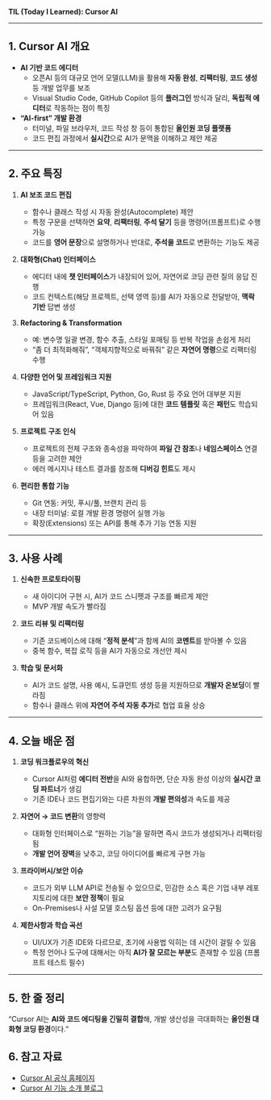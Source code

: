 **TIL (Today I Learned): Cursor AI**

---

## 1. Cursor AI 개요
- **AI 기반 코드 에디터**  
  - 오픈AI 등의 대규모 언어 모델(LLM)을 활용해 **자동 완성**, **리팩터링**, **코드 생성** 등 개발 업무를 보조  
  - Visual Studio Code, GitHub Copilot 등의 **플러그인** 방식과 달리, **독립적 에디터**로 작동하는 점이 특징
- **“AI-first” 개발 환경**  
  - 터미널, 파일 브라우저, 코드 작성 창 등이 통합된 **올인원 코딩 플랫폼**  
  - 코드 편집 과정에서 **실시간**으로 AI가 문맥을 이해하고 제안 제공

---

## 2. 주요 특징

1. **AI 보조 코드 편집**  
   - 함수나 클래스 작성 시 자동 완성(Autocomplete) 제안  
   - 특정 구문을 선택하면 **요약**, **리팩터링**, **주석 달기** 등을 명령어(프롬프트)로 수행 가능  
   - 코드를 **영어 문장**으로 설명하거나 반대로, **주석을 코드**로 변환하는 기능도 제공

2. **대화형(Chat) 인터페이스**  
   - 에디터 내에 **챗 인터페이스**가 내장되어 있어, 자연어로 코딩 관련 질의 응답 진행  
   - 코드 컨텍스트(해당 프로젝트, 선택 영역 등)를 AI가 자동으로 전달받아, **맥락 기반** 답변 생성

3. **Refactoring & Transformation**  
   - 예: 변수명 일괄 변경, 함수 추출, 스타일 포매팅 등 반복 작업을 손쉽게 처리  
   - “좀 더 최적화해줘”, “객체지향적으로 바꿔줘” 같은 **자연어 명령**으로 리팩터링 수행

4. **다양한 언어 및 프레임워크 지원**  
   - JavaScript/TypeScript, Python, Go, Rust 등 주요 언어 대부분 지원  
   - 프레임워크(React, Vue, Django 등)에 대한 **코드 템플릿** 혹은 **패턴**도 학습되어 있음

5. **프로젝트 구조 인식**  
   - 프로젝트의 전체 구조와 종속성을 파악하여 **파일 간 참조**나 **네임스페이스** 연결 등을 고려한 제안  
   - 에러 메시지나 테스트 결과를 참조해 **디버깅 힌트**도 제시

6. **편리한 통합 기능**  
   - Git 연동: 커밋, 푸시/풀, 브랜치 관리 등  
   - 내장 터미널: 로컬 개발 환경 명령어 실행 가능  
   - 확장(Extensions) 또는 API를 통해 추가 기능 연동 지원

---

## 3. 사용 사례

1. **신속한 프로토타이핑**  
   - 새 아이디어 구현 시, AI가 코드 스니펫과 구조를 빠르게 제안  
   - MVP 개발 속도가 빨라짐

2. **코드 리뷰 및 리팩터링**  
   - 기존 코드베이스에 대해 “**정적 분석**”과 함께 AI의 **코멘트**를 받아볼 수 있음  
   - 중복 함수, 복잡 로직 등을 AI가 자동으로 개선안 제시

3. **학습 및 문서화**  
   - AI가 코드 설명, 사용 예시, 도큐먼트 생성 등을 지원하므로 **개발자 온보딩**이 빨라짐  
   - 함수나 클래스 위에 **자연어 주석 자동 추가**로 협업 효율 상승

---

## 4. 오늘 배운 점

1. **코딩 워크플로우의 혁신**  
   - Cursor AI처럼 **에디터 전반**을 AI와 융합하면, 단순 자동 완성 이상의 **실시간 코딩 파트너**가 생김  
   - 기존 IDE나 코드 편집기와는 다른 차원의 **개발 편의성**과 속도를 제공

2. **자연어 → 코드 변환**의 영향력  
   - 대화형 인터페이스로 “원하는 기능”을 말하면 즉시 코드가 생성되거나 리팩터링됨  
   - **개발 언어 장벽**을 낮추고, 코딩 아이디어를 빠르게 구현 가능

3. **프라이버시/보안 이슈**  
   - 코드가 외부 LLM API로 전송될 수 있으므로, 민감한 소스 혹은 기업 내부 레포지토리에 대한 **보안 정책**이 필요  
   - On-Premises나 사설 모델 호스팅 옵션 등에 대한 고려가 요구됨

4. **제한사항과 학습 곡선**  
   - UI/UX가 기존 IDE와 다르므로, 초기에 사용법 익히는 데 시간이 걸릴 수 있음  
   - 특정 언어나 도구에 대해서는 아직 **AI가 잘 모르는 부분**도 존재할 수 있음 (프롬프트 테스트 필수)

---

## 5. 한 줄 정리
“Cursor AI는 **AI와 코드 에디팅을 긴밀히 결합**해, 개발 생산성을 극대화하는 **올인원 대화형 코딩 환경**이다.”

## 6. 참고 자료
- [Cursor AI 공식 홈페이지](https://www.cursor.com/)
- [Cursor AI 기능 소개 블로그](https://www.cursor.com/blog/features)